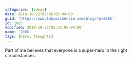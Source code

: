 ```yaml
---
categories: [ideas]
date: 2018-10-22T02:56:05-04:00
guid: 'https://www.tobymackenzie.com/blog/?p=2085'
id: 2085
modified: 2018-10-22T02:56:05-04:00
name: '2085'
tags: [hero, thoughts]
---
```


Part of me believes that everyone is a super-hero in the right circumstances.

